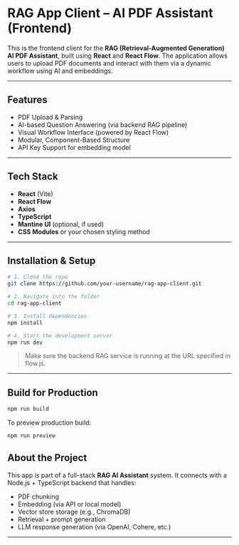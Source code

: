 # RAG App Client – AI PDF Assistant (Frontend)

This is the frontend client for the **RAG (Retrieval-Augmented Generation) AI PDF Assistant**, built using **React** and **React Flow**. The application allows users to upload PDF documents and interact with them via a dynamic workflow using AI and embeddings.

---

##  Features

-  PDF Upload & Parsing
-  AI-based Question Answering (via backend RAG pipeline)
-  Visual Workflow Interface (powered by React Flow)
-  Modular, Component-Based Structure
-  API Key Support for embedding model

---

##  Tech Stack

- **React** (Vite)
- **React Flow**
- **Axios**
- **TypeScript**
- **Mantine UI** (optional, if used)
- **CSS Modules** or your chosen styling method

---

##  Installation & Setup

```bash
# 1. Clone the repo
git clone https://github.com/your-username/rag-app-client.git

# 2. Navigate into the folder
cd rag-app-client

# 3. Install dependencies
npm install

# 4. Start the development server
npm run dev
```

> Make sure the backend RAG service is running at the URL specified in flow.js.

---


##  Build for Production

```bash
npm run build
```

To preview production build:

```bash
npm run preview
```


##  About the Project

This app is part of a full-stack **RAG AI Assistant** system. It connects with a Node.js + TypeScript backend that handles:

- PDF chunking
- Embedding (via API or local model)
- Vector store storage (e.g., ChromaDB)
- Retrieval + prompt generation
- LLM response generation (via OpenAI, Cohere, etc.)

---

